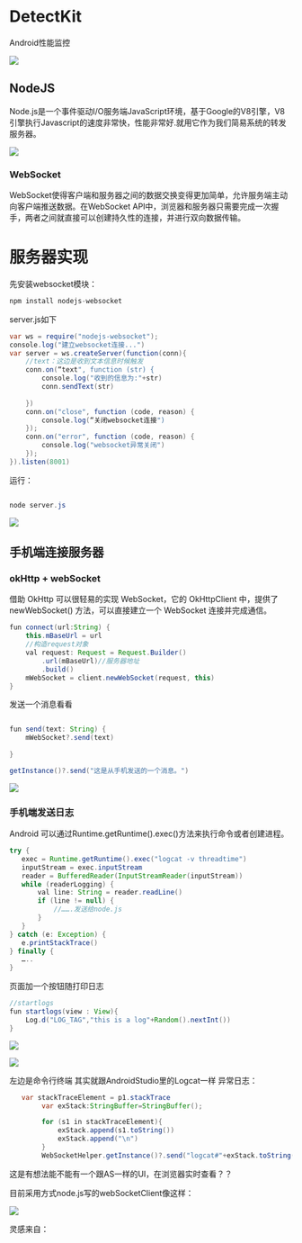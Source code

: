 # DetectKit
Android性能监控

![](https://static01.imgkr.com/temp/a2a7b66b21144bb9b320ced47cf83f3b.png)
## NodeJS

 Node.js是一个事件驱动I/O服务端JavaScript环境，基于Google的V8引擎，V8引擎执行Javascript的速度非常快，性能非常好.就用它作为我们简易系统的转发服务器。


![](https://p3-juejin.byteimg.com/tos-cn-i-k3u1fbpfcp/00bdce8b63b545b79a5f91860b97b761~tplv-k3u1fbpfcp-zoom-1.image)

###  WebSocket

   WebSocket使得客户端和服务器之间的数据交换变得更加简单，允许服务端主动向客户端推送数据。在WebSocket API中，浏览器和服务器只需要完成一次握手，两者之间就直接可以创建持久性的连接，并进行双向数据传输。

#  服务器实现
先安装websocket模块：
```java
npm install nodejs-websocket
```
server.js如下
```java
var ws = require("nodejs-websocket");
console.log("建立websocket连接...")
var server = ws.createServer(function(conn){
    //text：这边是收到文本信息时候触发
    conn.on(“text", function (str) {
        console.log("收到的信息为:"+str)
        conn.sendText(str)
      
    })
    conn.on("close", function (code, reason) {
        console.log(“关闭websocket连接")
    });
    conn.on("error", function (code, reason) {
        console.log("websocket异常关闭")
    });
}).listen(8001)
```
运行：
```java

node server.js

```

![](https://static01.imgkr.com/temp/f3d9048278554cb98ea62279aaf488e3.png)


## 手机端连接服务器

### okHttp + webSocket
借助 OkHttp 可以很轻易的实现 WebSocket，它的 OkHttpClient 中，提供了 newWebSocket() 方法，可以直接建立一个 WebSocket 连接并完成通信。
```java
fun connect(url:String) {
    this.mBaseUrl = url
    //构造request对象
    val request: Request = Request.Builder()
        .url(mBaseUrl)//服务器地址
        .build()
    mWebSocket = client.newWebSocket(request, this)
}
```
发送一个消息看看
```java

fun send(text: String) {
    mWebSocket?.send(text)
    
}

getInstance()?.send("这是从手机发送的一个消息。")
```

![](https://p3-juejin.byteimg.com/tos-cn-i-k3u1fbpfcp/cf2ae7da8cc940c99a685e9b3f29fca6~tplv-k3u1fbpfcp-zoom-1.image)

###  手机端发送日志

 Android 可以通过Runtime.getRuntime().exec()方法来执行命令或者创建进程。
 ```java
 try {
    exec = Runtime.getRuntime().exec("logcat -v threadtime")
    inputStream = exec.inputStream
    reader = BufferedReader(InputStreamReader(inputStream))
    while (readerLogging) {
        val line: String = reader.readLine()
        if (line != null) {
            //…….发送给node.js
        }
    }
} catch (e: Exception) {
    e.printStackTrace()
} finally {
    …..
}
 
 ```
页面加一个按钮随打印日志
```java
//startlogs
fun startlogs(view : View){
    Log.d("LOG_TAG","this is a log"+Random().nextInt())
}
```

![](https://static01.imgkr.com/temp/3b514ae5dc7741a58e1d05822e20c9ad.png)

![](https://p6-juejin.byteimg.com/tos-cn-i-k3u1fbpfcp/e65729067f1b49968c5889db32841279~tplv-k3u1fbpfcp-watermark.image)

左边是命令行终端 其实就跟AndroidStudio里的Logcat一样
异常日志：
```java
   var stackTraceElement = p1.stackTrace
        var exStack:StringBuffer=StringBuffer();

        for (s1 in stackTraceElement){
            exStack.append(s1.toString())
            exStack.append("\n")
        }
        WebSocketHelper.getInstance()?.send("logcat#"+exStack.toString())


```



这是有想法能不能有一个跟AS一样的UI，在浏览器实时查看？？

目前采用方式node.js写的webSocketClient像这样：

![](https://p3-juejin.byteimg.com/tos-cn-i-k3u1fbpfcp/65064ef153984e7cbd2580e9bb9207bd~tplv-k3u1fbpfcp-watermark.image)

灵感来自：
  
